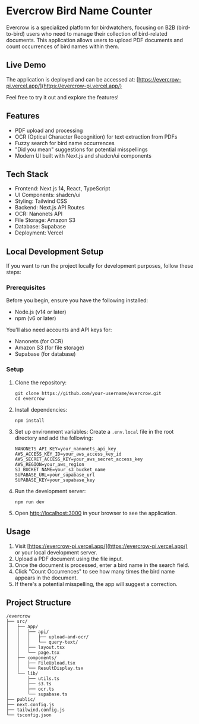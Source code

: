 # Evercrow Bird Name Counter

Evercrow is a specialized platform for birdwatchers, focusing on B2B (bird-to-bird) users who need to manage their collection of bird-related documents. This application allows users to upload PDF documents and count occurrences of bird names within them.

## Live Demo

The application is deployed and can be accessed at: [https://evercrow-pi.vercel.app/](https://evercrow-pi.vercel.app/)

Feel free to try it out and explore the features!

## Features

- PDF upload and processing
- OCR (Optical Character Recognition) for text extraction from PDFs
- Fuzzy search for bird name occurrences
- "Did you mean" suggestions for potential misspellings
- Modern UI built with Next.js and shadcn/ui components

## Tech Stack

- Frontend: Next.js 14, React, TypeScript
- UI Components: shadcn/ui
- Styling: Tailwind CSS
- Backend: Next.js API Routes
- OCR: Nanonets API
- File Storage: Amazon S3
- Database: Supabase
- Deployment: Vercel

## Local Development Setup

If you want to run the project locally for development purposes, follow these steps:

### Prerequisites

Before you begin, ensure you have the following installed:
- Node.js (v14 or later)
- npm (v6 or later)

You'll also need accounts and API keys for:
- Nanonets (for OCR)
- Amazon S3 (for file storage)
- Supabase (for database)

### Setup

1. Clone the repository:
   ```
   git clone https://github.com/your-username/evercrow.git
   cd evercrow
   ```

2. Install dependencies:
   ```
   npm install
   ```

3. Set up environment variables:
   Create a `.env.local` file in the root directory and add the following:
   ```
   NANONETS_API_KEY=your_nanonets_api_key
   AWS_ACCESS_KEY_ID=your_aws_access_key_id
   AWS_SECRET_ACCESS_KEY=your_aws_secret_access_key
   AWS_REGION=your_aws_region
   S3_BUCKET_NAME=your_s3_bucket_name
   SUPABASE_URL=your_supabase_url
   SUPABASE_KEY=your_supabase_key
   ```

4. Run the development server:
   ```
   npm run dev
   ```

5. Open [http://localhost:3000](http://localhost:3000) in your browser to see the application.

## Usage

1. Visit [https://evercrow-pi.vercel.app/](https://evercrow-pi.vercel.app/) or your local development server.
2. Upload a PDF document using the file input.
3. Once the document is processed, enter a bird name in the search field.
4. Click "Count Occurrences" to see how many times the bird name appears in the document.
5. If there's a potential misspelling, the app will suggest a correction.

## Project Structure

```
/evercrow
├── src/
│   ├── app/
│   │   ├── api/
│   │   │   ├── upload-and-ocr/
│   │   │   └── query-text/
│   │   ├── layout.tsx
│   │   └── page.tsx
│   ├── components/
│   │   ├── FileUpload.tsx
│   │   └── ResultDisplay.tsx
│   └── lib/
│       ├── utils.ts
│       ├── s3.ts
│       ├── ocr.ts
│       └── supabase.ts
├── public/
├── next.config.js
├── tailwind.config.js
└── tsconfig.json
